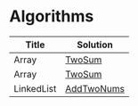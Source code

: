 # Algorithms

|Title|Solution|   
|-----|--------|
|Array|[TwoSum](../../blob/master/TwoSum.js)|
|Array|[TwoSum](../../blob/master/TwoSum.js)|
|LinkedList|[AddTwoNums](../../blob/master/AddTwoNums.js)|
